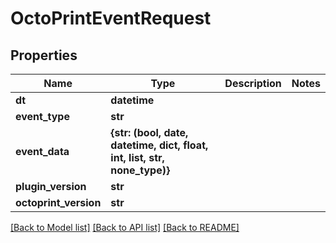 # OctoPrintEventRequest

## Properties
Name | Type | Description | Notes
------------ | ------------- | ------------- | -------------
**dt** | **datetime** |  | 
**event_type** | **str** |  | 
**event_data** | **{str: (bool, date, datetime, dict, float, int, list, str, none_type)}** |  | 
**plugin_version** | **str** |  | 
**octoprint_version** | **str** |  | 

[[Back to Model list]](../README.md#documentation-for-models) [[Back to API list]](../README.md#documentation-for-api-endpoints) [[Back to README]](../README.md)


